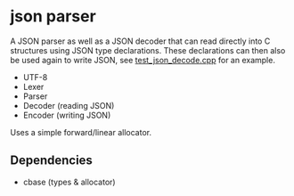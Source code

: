 # json parser

A JSON parser as well as a JSON decoder that can read directly into C structures using JSON type declarations.
These declarations can then also be used again to write JSON, see [test_json_decode.cpp](https://github.com/jurgen-kluft/json/blob/main/source/test/cpp/test_json_decode.cpp) for an example.

- UTF-8
- Lexer
- Parser
- Decoder (reading JSON)
- Encoder (writing JSON)

Uses a simple forward/linear allocator.

## Dependencies

- cbase (types & allocator)

